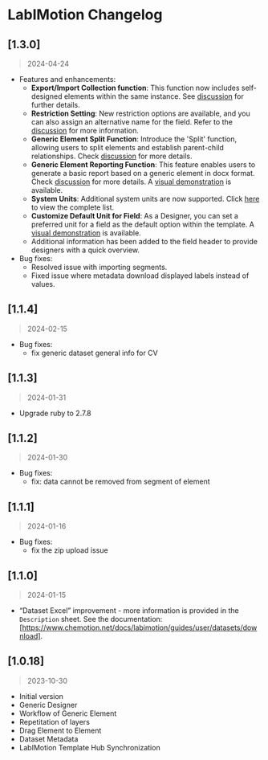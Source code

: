 # LabIMotion Changelog

## [1.3.0] 
> 2024-04-24

* Features and enhancements:
  * **Export/Import Collection function**: This function now includes self-designed elements within the same instance. See [discussion](https://github.com/LabIMotion/labimotion/discussions/15) for further details.
  * **Restriction Setting**: New restriction options are available, and you can also assign an alternative name for the field. Refer to the [discussion](https://github.com/LabIMotion/labimotion/discussions/8) for more information.
  * **Generic Element Split Function**: Introduce the 'Split' function, allowing users to split elements and establish parent-child relationships. Check [discussion](https://github.com/LabIMotion/labimotion/discussions/9) for more details.
  * **Generic Element Reporting Function**: This feature enables users to generate a basic report based on a generic element in docx format. Check [discussion](https://github.com/LabIMotion/labimotion/discussions/12) for more details. A [visual demonstration](https://youtu.be/XUbMF99Aku0) is available.
  * **System Units**: Additional system units are now supported. Click [here](https://github.com/LabIMotion/labimotion/wiki) to view the complete list.
  * **Customize Default Unit for Field**: As a Designer, you can set a preferred unit for a field as the default option within the template. A [visual demonstration](https://youtu.be/mEmDDS9z19s) is available.
  * Additional information has been added to the field header to provide designers with a quick overview.
* Bug fixes:
  * Resolved issue with importing segments.
  * Fixed issue where metadata download displayed labels instead of values.


## [1.1.4] 
> 2024-02-15

* Bug fixes:
  * fix generic dataset general info for CV


## [1.1.3] 
> 2024-01-31

* Upgrade ruby to 2.7.8


## [1.1.2] 
> 2024-01-30

* Bug fixes:
  * fix: data cannot be removed from segment of element


## [1.1.1]
> 2024-01-16

* Bug fixes:
  * fix the zip upload issue


## [1.1.0]
> 2024-01-15

* “Dataset Excel” improvement - more information is provided in the `Description` sheet. See the documentation: [https://www.chemotion.net/docs/labimotion/guides/user/datasets/download].


## [1.0.18]
> 2023-10-30

* Initial version
* Generic Designer
* Workflow of Generic Element
* Repetitation of layers
* Drag Element to Element
* Dataset Metadata
* LabIMotion Template Hub Synchronization
